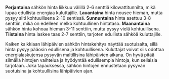 **Perjantaina** sähkön hinta liikkuu välillä 2-6 senttiä kilowattitunnilta, mikä lupaa edullista energiaa kuluttajille. **Lauantaina** hinta nousee hieman, mutta pysyy silti kohtuullisena 2-10 sentissä. **Sunnuntaina** hinta asettuu 3-8 senttiin, mikä on edelleen melko kohtuullinen hintataso. **Maanantaina** sähkön hinta kohoaa hieman 3-11 senttiin, mutta pysyy vielä kohtuullisena. **Tiistaina** hinta laskee taas 2-7 senttiin, tarjoten edullista sähköä kuluttajille.

Kaiken kaikkiaan lähipäivien sähkön hintakehitys näyttää suotuisalta, sillä hinta pysyy pääosin edullisena ja kohtuullisena. Kuluttajat voivat siis odottaa energialaskujensa pysyvän maltillisina lähipäivien aikana. On hyvä pitää silmällä hintojen vaihtelua ja hyödyntää edullisempia hintoja, kun sellaisia tarjotaan. Joka tapauksessa, sähkön hintojen ennustetaan pysyvän suotuisina ja kohtuullisina lähipäivien ajan.